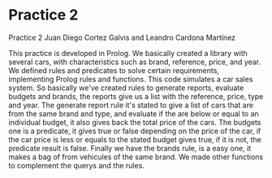 # Practice 2
Practice 2 Juan Diego Cortez Galvis and Leandro Cardona Martínez

This practice is developed in Prolog. We basically created a library with several cars, with characteristics such as brand, reference, price, and year. We defined rules and predicates to solve certain requirements, implementing Prolog rules and functions. This code simulates a car sales system. So basically we've created rules to generate reports, evaluate budgets and brands, the reports give us a list with the reference, price, type and year.
The generate report rule it's stated to give a list of cars that are from the same brand and type, and evaluate if the are below or equal to an individual budget, it also gives back the total price of the cars.
The budgets one is a predicate, it gives true or false depending on the price of the car, if the car price is less or equals to the stated budget gives true, if it is not, the predicate result is false.
Finally we have the brands rule, is a easy one, it makes a bag of from vehicules of the same brand. We made other functions to complement the querys and the rules. 
